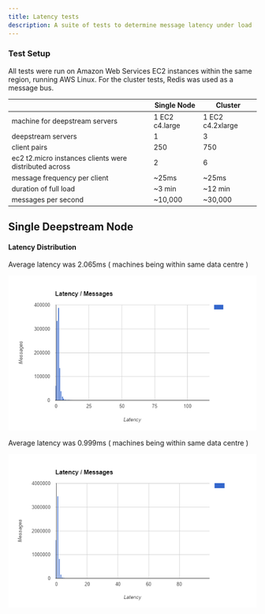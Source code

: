 ```yaml
---
title: Latency tests
description: A suite of tests to determine message latency under load
---
```


### Test Setup
All tests were run on Amazon Web Services EC2 instances within the same region, running AWS Linux. For the cluster tests, Redis was used as a message bus.

<table class="mini">
    <thead>
        <tr>
            <th>&nbsp;</th>
            <th>Single Node</th>
            <th>Cluster</th>
    </thead>
    <tbody>
        <tr>
            <td>machine for deepstream servers</td>
            <td>1 EC2 c4.large</td>
            <td>1 EC2 c4.2xlarge</td>
        </tr>
        <tr>
            <td>deepstream servers</td>
            <td>1</td>
            <td>3</td>
        </tr>
        <tr>
            <td>client pairs</td>
            <td>250</td>
            <td>750</td>
        </tr>
        <tr>
            <td>ec2 t2.micro instances clients were distributed across</td>
            <td>2</td>
            <td>6</td>
        </tr>
        <tr>
            <td>message frequency per client</td>
            <td>~25ms</td>
            <td>~25ms</td>
        </tr>
        <tr>
            <td>duration of full load</td>
            <td>~3 min</td>
            <td>~12 min</td>
        </tr>
        <tr>
            <td>messages per second</td>
            <td>~10,000</td>
            <td>~30,000</td>
        </tr>
    </tbody>
</table>

## Single Deepstream Node

#### Latency Distribution
Average latency was 2.065ms ( machines being within same data centre )

![Single deepstream latency](one-ds-latency.png)

Average latency was 0.999ms ( machines being within same data centre )

![Deepstream cluster latency](three-ds-latency.png)
